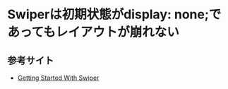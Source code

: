 # Swiperは初期状態がdisplay: none;であってもレイアウトが崩れない

## 参考サイト
- [Getting Started With Swiper](https://swiperjs.com/get-started#add-swiper-html-layout)